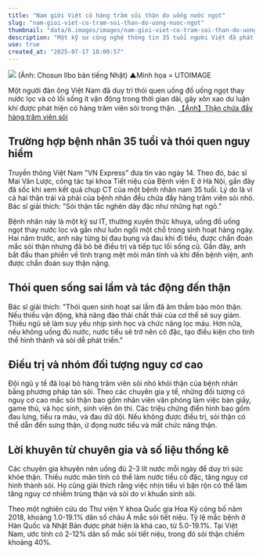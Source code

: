 ```yaml
---
title: "Nam giới Việt có hàng trăm sỏi thận do uống nước ngọt"
slug: "nam-gioi-viet-co-tram-soi-than-do-uong-nuoc-ngot"
thumbnail: "data/6.images/images/nam-gioi-viet-co-tram-soi-than-do-uong-nuoc-ngot.webp"
description: "Một kỹ sư công nghệ thông tin 35 tuổi người Việt đã phát hiện có hàng trăm viên sỏi trong thận do thói quen uống nước ngọt thay nước lọc và lối sống ít vận động. Bài viết cảnh báo về thói quen xấu và đưa ra lời khuyên bảo vệ thận."
use: true
created_at: "2025-07-17 18:00:57"
---
```


![](/images/20250716-00080086-chosun-000-10-view.webp)
(Ảnh: Chosun Ilbo bản tiếng Nhật) ▲Minh họa = UTOIMAGE

Một người đàn ông Việt Nam đã duy trì thói quen uống đồ uống ngọt thay nước lọc và có lối sống ít vận động trong thời gian dài, gây xôn xao dư luận khi được phát hiện có hàng trăm viên sỏi trong thận.
[【Ảnh】Thận chứa đầy hàng trăm viên sỏi](https://www.chosunonline.com/svc/view.html?contid=2025071680086&no=1)

## Trường hợp bệnh nhân 35 tuổi và thói quen nguy hiểm

Truyền thông Việt Nam "VN Express" đưa tin vào ngày 14. Theo đó, bác sĩ Mai Văn Lược, công tác tại khoa Tiết niệu của Bệnh viện E ở Hà Nội, gần đây đã sốc khi xem kết quả chụp CT của một bệnh nhân nam 35 tuổi. Lý do là vì cả hai thận trái và phải của bệnh nhân đều chứa đầy hàng trăm viên sỏi nhỏ. Bác sĩ giải thích: "Sỏi thận tắc nghẽn dày đặc như những hạt ngô."

Bệnh nhân này là một kỹ sư IT, thường xuyên thức khuya, uống đồ uống ngọt thay nước lọc và gần như luôn ngồi một chỗ trong sinh hoạt hàng ngày. Hai năm trước, anh này từng bị đau bụng và đau khi đi tiểu, được chẩn đoán mắc sỏi thận nhưng đã bỏ bê điều trị và tiếp tục lối sống cũ. Gần đây, anh bắt đầu than phiền về tình trạng mệt mỏi mãn tính và khi đến bệnh viện, anh được chẩn đoán suy thận nặng.

## Thói quen sống sai lầm và tác động đến thận

Bác sĩ giải thích: "Thói quen sinh hoạt sai lầm đã âm thầm bào mòn thận. Nếu thiếu vận động, khả năng đào thải chất thải của cơ thể sẽ suy giảm. Thiếu ngủ sẽ làm suy yếu nhịp sinh học và chức năng lọc máu. Hơn nữa, nếu không uống đủ nước, nước tiểu sẽ trở nên cô đặc, tạo điều kiện cho tinh thể hình thành và sỏi dễ phát triển."

## Điều trị và nhóm đối tượng nguy cơ cao

Đội ngũ y tế đã loại bỏ hàng trăm viên sỏi nhỏ khỏi thận của bệnh nhân bằng phương pháp tán sỏi. Theo các chuyên gia y tế, những đối tượng có nguy cơ cao mắc sỏi thận bao gồm nhân viên văn phòng làm việc bàn giấy, game thủ, và học sinh, sinh viên ôn thi. Các triệu chứng điển hình bao gồm đau lưng, tiểu ra máu, và đau dữ dội. Nếu không được điều trị, sỏi thận có thể dẫn đến sưng thận, ứ đọng nước tiểu và mất chức năng thận.

## Lời khuyên từ chuyên gia và số liệu thống kê

Các chuyên gia khuyên nên uống đủ 2-3 lít nước mỗi ngày để duy trì sức khỏe thận. Thiếu nước mãn tính có thể làm nước tiểu cô đặc, tăng nguy cơ hình thành sỏi. Họ cũng giải thích rằng việc nhịn tiểu vì bận rộn có thể làm tăng nguy cơ nhiễm trùng thận và sỏi do vi khuẩn sinh sôi.

Theo một nghiên cứu do Thư viện Y khoa Quốc gia Hoa Kỳ công bố năm 2018, khoảng 1.0-19.1% dân số châu Á mắc sỏi tiết niệu. Tỷ lệ mắc bệnh ở Hàn Quốc và Nhật Bản được phát hiện là khá cao, từ 5.0-19.1%. Tại Việt Nam, ước tính có 2-12% dân số mắc sỏi tiết niệu, trong đó sỏi thận chiếm khoảng 40%.